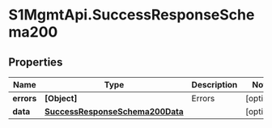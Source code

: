 # S1MgmtApi.SuccessResponseSchema200

## Properties
Name | Type | Description | Notes
------------ | ------------- | ------------- | -------------
**errors** | **[Object]** | Errors | [optional] 
**data** | [**SuccessResponseSchema200Data**](SuccessResponseSchema200Data.md) |  | [optional] 


